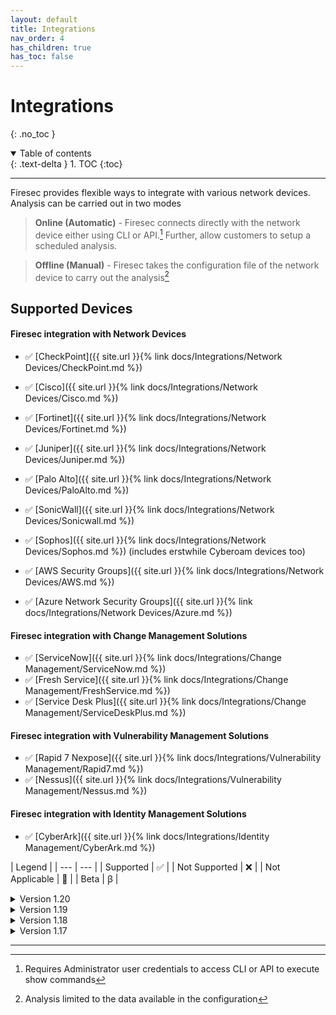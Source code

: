 ```yaml
---
layout: default
title: Integrations
nav_order: 4
has_children: true
has_toc: false
---
```


# Integrations
{: .no_toc }

<details open markdown="block">
  <summary>
    Table of contents
  </summary>
  {: .text-delta }
1. TOC
{:toc}
</details>

<!-- # Integrations
{: .no_toc }

## Table of contents
{: .no_toc .text-delta }

1. TOC
{:toc} -->

---

Firesec provides flexible ways to integrate with various network devices. Analysis can be carried out in two modes 

> **Online (Automatic)** - Firesec connects directly with the network device either using CLI or API.[^1] 
Further, allow customers to setup a scheduled analysis.

> **Offline (Manual)** - Firesec takes the configuration file of the network device to carry out the analysis[^2]

[^1]: Requires Administrator user credentials to access CLI or API to execute show commands
[^2]: Analysis limited to the data available in the configuration

## Supported Devices

#### Firesec integration with **Network Devices** 

- ✅ [CheckPoint]({{ site.url }}{% link docs/Integrations/Network Devices/CheckPoint.md %})
- ✅ [Cisco]({{ site.url }}{% link docs/Integrations/Network Devices/Cisco.md %}) 
- ✅ [Fortinet]({{ site.url }}{% link docs/Integrations/Network Devices/Fortinet.md %})
- ✅ [Juniper]({{ site.url }}{% link docs/Integrations/Network Devices/Juniper.md %})
- ✅ [Palo Alto]({{ site.url }}{% link docs/Integrations/Network Devices/PaloAlto.md %})
- ✅ [SonicWall]({{ site.url }}{% link docs/Integrations/Network Devices/Sonicwall.md %})
- ✅ [Sophos]({{ site.url }}{% link docs/Integrations/Network Devices/Sophos.md %}) (includes erstwhile Cyberoam devices too)

- ✅ [AWS Security Groups]({{ site.url }}{% link docs/Integrations/Network Devices/AWS.md %})
- ✅ [Azure Network Security Groups]({{ site.url }}{% link docs/Integrations/Network Devices/Azure.md %})

#### Firesec integration with **Change Management Solutions** 

- ✅ [ServiceNow]({{ site.url }}{% link docs/Integrations/Change Management/ServiceNow.md %}) 
- ✅ [Fresh Service]({{ site.url }}{% link docs/Integrations/Change Management/FreshService.md %}) 
- ✅ [Service Desk Plus]({{ site.url }}{% link docs/Integrations/Change Management/ServiceDeskPlus.md %}) 

#### Firesec integration with **Vulnerability Management Solutions**

- ✅ [Rapid 7 Nexpose]({{ site.url }}{% link docs/Integrations/Vulnerability Management/Rapid7.md %})
- ✅ [Nessus]({{ site.url }}{% link docs/Integrations/Vulnerability Management/Nessus.md %})

#### Firesec integration with **Identity Management Solutions**

- ✅ [CyberArk]({{ site.url }}{% link docs/Integrations/Identity Management/CyberArk.md %})


| Legend |
| --- | --- |
| Supported | ✅ |
| Not Supported | ❌ |
| Not Applicable | 🚫 | 
| Beta | ꞵ |

<details><summary>Version 1.20</summary>
<div markdown="1">
### Firesec version v 1.20 supported devices 
Stable 
{: .label .label-green }
New Release
{: .label .label-purple }

<div markdown="1">

|Technology|Vendor|Product / OS|Firmware Versions| Manual (Config File)|Automatic (SSH)|Automatic (API)|
|---|---|---|---|---|---|---|
| Firewall|Cisco|ASA|v8.x|✅|✅|🚫|
| Firewall|Cisco|ASA|v9.x|✅|✅|🚫|
| Router|Cisco|IOS|v12.x|✅|✅|🚫|
| Router|Cisco|IOS|v15.x|✅|✅|🚫|
| Switch|Cisco|IOS|v12.x|✅|✅|🚫|
| Firewall|CheckPoint|GAIA|R77.30|✅|🚫|🚫|
| Firewall|CheckPoint|GAIA|R80.10|🚫|🚫|✅|
| Firewall|CheckPoint|GAIA|R80.20|🚫|🚫|✅|
| Firewall|CheckPoint|GAIA|R81|🚫|🚫|✅|
|Firewall|Cyberoam||10.6.3|✅|❌|🚫|
|Firewall|Fortinet|FortiGate|v4.x|✅|✅|🚫|
|Firewall|Fortinet|FortiGate|v5.x|✅|✅|🚫|
|Firewall|Fortinet|FortiGate|v6.x|✅|✅|✅|
|Firewall|Juniper|vSRX|v12.x|✅|❌|❌|
|Firewall|Juniper|vSRX|v14.x|✅|❌|❌|
|Firewall|Juniper|vSRX|v19.x|✅|❌|✅|
|Firewall|Juniper|vSRX|v20.x|✅|❌|✅|
|Firewall|Palo Alto|PanOS|v6.x|✅|❌|❌|
|Firewall|Palo Alto|PanOS|v7.x|✅|❌|❌|
|Firewall|Palo Alto|PanOS|v8.x|✅|❌|✅|
|Firewall|Palo Alto|PanOS|v9.x|✅|❌|✅|
|Firewall|Palo Alto|PanOS|v10.x|✅|❌|✅|
|Firewall|Sonicwall|SonicOS|6.5.0.2|✅|✅|❌|
|Firewall|Sonicwall|SonicOS|6.5.4.4|✅|✅|❌|
|Firewall|Sophos|SophOS|v1701|✅|❌|✅|
|Cloud|AWS|NSG|3|🚫|🚫|✅|
|Cloud|Azure|NSG|3|🚫|🚫|✅|
|Firewall|Cisco|Firepower|v6.4|🚫|🚫|ꞵ|
|Management Console|Cisco|FMC|v6.4|🚫|🚫|ꞵ|
|Management Console|CheckPoint|SmartConsole|R80.10|🚫|🚫|✅|
|Management Console|CheckPoint|SmartConsole|R80.20|🚫|🚫|✅|
|Management Console|CheckPoint|SmartConsole|R80.40|🚫|🚫|✅|
|Management Console|CheckPoint|SmartConsole|R81|🚫|🚫|✅|
|Vulnerability Manager|Rapid7|InsightVM||🚫|🚫|ꞵ|
|Vulnerability Manager|Tenable|Nessus||🚫|🚫|ꞵ|
|Identity Manager|CyberArk|PVWA|11.7|🚫|🚫|ꞵ|

</div>

</div>
</details>

<details><summary>Version 1.19</summary>
<div markdown="1">
### Firesec version v 1.19 supported devices 

<div markdown="1">

|Technology|Vendor|Product / OS|Firmware Versions| Manual (Config File)|Automatic (SSH)|Automatic (API)|
|---|---|---|---|---|---|---|
| Firewall|Cisco|ASA|v8.x|✅|✅|🚫|
| Firewall|Cisco|ASA|v9.x|✅|✅|🚫|
| Router|Cisco|IOS|v12.x|✅|✅|🚫|
| Router|Cisco|IOS|v15.x|✅|✅|🚫|
| Switch|Cisco|IOS|v12.x|✅|✅|🚫|
| Firewall|CheckPoint|GAIA|R77.30|✅|🚫|🚫|
| Firewall|CheckPoint|GAIA|R80.10|🚫|🚫|✅|
| Firewall|CheckPoint|GAIA|R80.20|🚫|🚫|✅|
| Firewall|CheckPoint|GAIA|R81|🚫|🚫|✅|
|Firewall|Cyberoam||10.6.3|✅|❌|🚫|
|Firewall|Fortinet|FortiGate|v4.x|✅|✅|🚫|
|Firewall|Fortinet|FortiGate|v5.x|✅|✅|🚫|
|Firewall|Fortinet|FortiGate|v6.x|✅|✅|✅|
|Firewall|Juniper|vSRX|v12.x|✅|❌|❌|
|Firewall|Juniper|vSRX|v14.x|✅|❌|❌|
|Firewall|Juniper|vSRX|v19.x|✅|❌|✅|
|Firewall|Juniper|vSRX|v20.x|✅|❌|✅|
|Firewall|Palo Alto|PanOS|v6.x|✅|❌|❌|
|Firewall|Palo Alto|PanOS|v7.x|✅|❌|❌|
|Firewall|Palo Alto|PanOS|v8.x|✅|❌|✅|
|Firewall|Sonicwall|SonicOS|6.5.0.2|✅|✅|❌|
|Firewall|Sonicwall|SonicOS|6.5.4.4|✅|✅|❌|
|Firewall|Sophos|SophOS|v1701|✅|❌|✅|
|Cloud|AWS|NSG|3|🚫|🚫|✅|
|Cloud|Azure|NSG|3|🚫|🚫|✅|
|Firewall|Cisco|Firepower|v6.4|🚫|🚫|ꞵ|
|Management Console|Cisco|FMC|v6.4|🚫|🚫|ꞵ|
|Management Console|CheckPoint|SmartConsole|R80.10|🚫|🚫|✅|
|Management Console|CheckPoint|SmartConsole|R80.20|🚫|🚫|✅|
|Vulnerability Manager|Rapid7|InsightVM||🚫|🚫|ꞵ|
|Vulnerability Manager|Tenable|Nessus||🚫|🚫|ꞵ|
|Identity Manager|CyberArk|PVWA|11.7|🚫|🚫|ꞵ|

</div>

</div>
</details>

<details><summary>Version 1.18</summary>
<div markdown="1">
### Firesec version v 1.18 supported devices

<div markdown="1">

|Technology|Vendor|Product / OS|Firmware Versions| Manual (Config File)|Automatic (SSH)|Automatic (API)|
|---|---|---|---|---|---|---|
| Firewall|Cisco|ASA|v8.x|✅|✅|🚫|
| Firewall|Cisco|ASA|v9.x|✅|✅|🚫|
| Router|Cisco|IOS|v12.x|✅|✅|🚫|
| Router|Cisco|IOS|v15.x|✅|✅|🚫|
| Switch|Cisco|IOS|v12.x|✅|✅|🚫|
| Firewall|CheckPoint|GAIA|R77.30|✅|🚫|🚫|
| Firewall|CheckPoint|GAIA|R80.10|🚫|🚫|✅|
| Firewall|CheckPoint|GAIA|R80.20|🚫|🚫|✅|
| Firewall|CheckPoint|GAIA|R81|🚫|🚫|✅|
|Firewall|Cyberoam||10.6.3|✅|❌|🚫|
|Firewall|Fortinet|FortiGate|v4.x|✅|✅|🚫|
|Firewall|Fortinet|FortiGate|v5.x|✅|✅|🚫|
|Firewall|Fortinet|FortiGate|v6.x|✅|✅|✅|
|Firewall|Juniper|vSRX|v12.x|✅|❌|❌|
|Firewall|Juniper|vSRX|v14.x|✅|❌|❌|
|Firewall|Juniper|vSRX|v19.x|✅|❌|✅|
|Firewall|Juniper|vSRX|v20.x|✅|❌|✅|
|Firewall|Palo Alto|PanOS|v6.x|✅|❌|❌|
|Firewall|Palo Alto|PanOS|v7.x|✅|❌|❌|
|Firewall|Palo Alto|PanOS|v8.x|✅|❌|✅|
|Firewall|Sonicwall|SonicOS|6.5.0.2|✅|✅|❌|
|Firewall|Sonicwall|SonicOS|6.5.4.4|✅|✅|❌|
|Firewall|Sophos|SophOS|v1701|✅|❌|✅|
|Cloud|AWS|NSG|3|🚫|🚫|✅|
|Cloud|Azure|NSG|3|🚫|🚫|✅|
|Firewall|Cisco|Firepower|v6.4|🚫|🚫|ꞵ|
|Management Console|Cisco|FMC|v6.4|🚫|🚫|ꞵ|
|Management Console|CheckPoint|SmartConsole|R80.10|🚫|🚫|✅|
|Management Console|CheckPoint|SmartConsole|R80.20|🚫|🚫|✅|
|Vulnerability Manager|Rapid7|InsightVM||🚫|🚫|ꞵ|

</div>

</div>
</details>


<details><summary>Version 1.17</summary>
<div markdown="1">
### Firesec version v 1.17 supported devices

<div markdown="1">

|Technology|Vendor|Product / OS|Firmware Versions| Manual (Config File)|Automatic (SSH)|Automatic (API)|
|---|---|---|---|---|---|---|
| Firewall|Cisco|ASA|v8.x|✅|✅|🚫|
| Firewall|Cisco|ASA|v9.x|✅|✅|🚫|
| Router|Cisco|IOS|v12.x|✅|✅|🚫|
| Router|Cisco|IOS|v15.x|✅|✅|🚫|
| Switch|Cisco|IOS|v12.x|✅|✅|🚫|
| Firewall|CheckPoint|GAIA|R77.30|✅|🚫|🚫|
| Firewall|CheckPoint|GAIA|R80.10|🚫|🚫|✅|
| Firewall|CheckPoint|GAIA|R80.20|🚫|🚫|✅|
| Firewall|CheckPoint|GAIA|R81|🚫|🚫|✅|
|Firewall|Cyberoam||10.6.3|✅|❌|🚫|
|Firewall|Fortinet|FortiGate|v4.x|✅|✅|🚫|
|Firewall|Fortinet|FortiGate|v5.x|✅|✅|🚫|
|Firewall|Fortinet|FortiGate|v6.x|✅|✅|✅|
|Firewall|Juniper|vSRX|v12.x|✅|❌|❌|
|Firewall|Juniper|vSRX|v14.x|✅|❌|❌|
|Firewall|Juniper|vSRX|v19.x|✅|❌|✅|
|Firewall|Juniper|vSRX|v20.x|✅|❌|✅|
|Firewall|Palo Alto|PanOS|v6.x|✅|❌|❌|
|Firewall|Palo Alto|PanOS|v7.x|✅|❌|❌|
|Firewall|Palo Alto|PanOS|v8.x|✅|❌|✅|
|Firewall|Sonicwall|SonicOS|6.5.0.2|✅|✅|❌|
|Firewall|Sonicwall|SonicOS|6.5.4.4|✅|✅|❌|
|Firewall|Sophos|SophOS|v1701|✅|❌|✅|
|Cloud|AWS|NSG|3|🚫|🚫|✅|
|Cloud|Azure|NSG|3|🚫|🚫|✅|
|Firewall|Cisco|Firepower|v6.4|🚫|🚫|ꞵ|
|Management Console|Cisco|FMC|v6.4|🚫|🚫|ꞵ|
|Management Console|CheckPoint|SmartConsole|R80.10|🚫|🚫|✅|
|Management Console|CheckPoint|SmartConsole|R80.20|🚫|🚫|✅|

</div>

</div>
</details>

***
